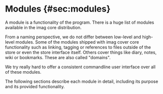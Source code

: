 # Modules {#sec:modules}

A module is a functionality of the program.
There is a huge list of modules available in the imag core distribution.

From a naming perspective, we do not differ between low-level and high-level
modules. Some of the modules shipped with imag cover core functionality such as
linking, tagging or references to files outside of the store or even the store
interface itself.
Others cover things like diary, notes, wiki or bookmarks.
These are also called "domains".

We try really hard to offer a consistent commandline user interface over all of
these modules.

The following sections describe each module in detail, including its purpose and
its provided functionality.

